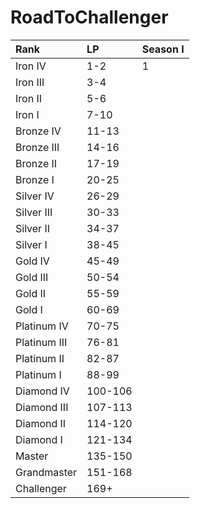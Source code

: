 # RoadToChallenger
| Rank         | LP      | Season I |
| :---         | :---    | :---     |
| Iron IV      | 1-2     | 1        |
| Iron III     | 3-4     |          |
| Iron II      | 5-6     |          |
| Iron I       | 7-10    |          |
| Bronze IV    | 11-13   |          |
| Bronze III   | 14-16   |          |
| Bronze II    | 17-19   |          |
| Bronze I     | 20-25   |          |
| Silver IV    | 26-29   |          |
| Silver III   | 30-33   |          |
| Silver II    | 34-37   |          |
| Silver I     | 38-45   |          |
| Gold IV      | 45-49   |          |
| Gold III     | 50-54   |          |
| Gold II      | 55-59   |          |
| Gold I       | 60-69   |          |
| Platinum IV  | 70-75   |          |
| Platinum III | 76-81   |          |
| Platinum II  | 82-87   |          |
| Platinum I   | 88-99   |          |
| Diamond IV   | 100-106 |          |
| Diamond III  | 107-113 |          |
| Diamond II   | 114-120 |          |
| Diamond I    | 121-134 |          |
| Master       | 135-150 |          |
| Grandmaster  | 151-168 |          |
| Challenger   | 169+    |          |
